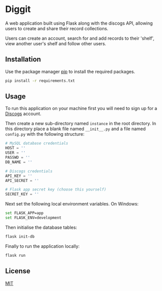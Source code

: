 # Diggit
A web application built using Flask along with the discogs API, allowing users to create and share their record collections.

Users can create an account, search for and add records to their 'shelf', view another user's shelf and follow other users.

## Installation
Use the package manager [pip](https://pip.pypa.io/en/stable/) to install the required packages. 

```bash
pip install -r requirements.txt
```

## Usage
To run this application on your machine first you will need to sign up for a [Discogs](https://www.discogs.com/developers#page:authentication) account.

Then create a new sub-directory named `instance` in the root directory. In this directory place a blank file named `__init__.py` and a file named `config.py` with the following structure:

```python
# MySQL database credentials
HOST = ''
USER = ''
PASSWD = ''
DB_NAME = ''

# Discogs credentials
API_KEY = ''
API_SECRET = ''

# Flask app secret key (choose this yourself)
SECRET_KEY = ''
```

Next set the following local environment variables. On Windows:

```bash
set FLASK_APP=app
set FLASK_ENV=development
```

Then initialise the database tables:
```bash
flask init-db
```

Finally to run the application locally:
```bash
flask run
```

## License
[MIT](https://choosealicense.com/licenses/mit/)